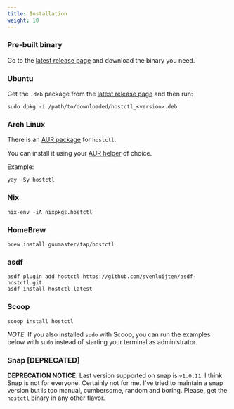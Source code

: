 ```yaml
---
title: Installation
weight: 10
---
```


### Pre-built binary

Go to the [latest release page](https://github.com/guumaster/hostctl/releases/latest) and download the binary you need.


### Ubuntu

Get the `.deb` package from the [latest release page](https://github.com/guumaster/hostctl/releases/latest) and then run:

```
sudo dpkg -i /path/to/downloaded/hostctl_<version>.deb
```


### Arch Linux

There is an [AUR package](https://aur.archlinux.org/packages/hostctl) for `hostctl`. 

You can install it using your [AUR helper](https://wiki.archlinux.org/index.php/AUR_helpers) of choice.

Example:
```
yay -Sy hostctl
```


### Nix

```
nix-env -iA nixpkgs.hostctl
```


### HomeBrew

```
brew install guumaster/tap/hostctl
```

### asdf

```
asdf plugin add hostctl https://github.com/svenluijten/asdf-hostctl.git
asdf install hostctl latest
```

### Scoop

```
scoop install hostctl
```

*NOTE*: If you also installed `sudo` with Scoop, you can run the examples below with `sudo` instead of starting your terminal as administrator.


### Snap [DEPRECATED]

**DEPRECATION NOTICE**: Last version supported on snap is `v1.0.11`. I think Snap is not for everyone. Certainly not for me. 
I've tried to maintain a snap version but is too manual, cumbersome, random and boring.
Please, get the `hostctl` binary in any other flavor.
